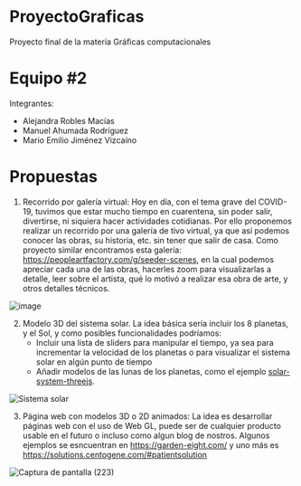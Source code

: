 # ProyectoGraficas

Proyecto final de la materia Gráficas computacionales

# Equipo #2

Integrantes:

- Alejandra Robles Macías
- Manuel Ahumada Rodríguez
- Mario Emilio Jiménez Vizcaíno

# Propuestas

1. Recorrido por galería virtual: Hoy en día, con el tema grave del COVID-19, tuvimos que estar mucho tiempo en cuarentena, sin poder salir, divertirse, ni siquiera hacer actividades cotidianas. Por ello proponemos realizar un recorrido por una galería de tivo virtual, ya que así podemos conocer las obras, su historia, etc. sin tener que salir de casa. Como proyecto similar encontramos esta galería: https://peopleartfactory.com/g/seeder-scenes, en la cual podemos apreciar cada una de las obras, hacerles zoom para visualizarlas a detalle, leer sobre el artista, qué lo motivó a realizar esa obra de arte, y otros detalles técnicos.

![image](https://user-images.githubusercontent.com/79596195/131759419-9795ef7e-93b9-470c-87d5-a10e3fd49e55.png)

2. Modelo 3D del sistema solar. La idea básica sería incluir los 8 planetas, y el Sol, y como posibles funcionalidades podríamos:
   - Incluir una lista de sliders para manipular el tiempo, ya sea para incrementar la velocidad de los planetas o para visualizar el sistema solar en algún punto de tiempo
   - Añadir modelos de las lunas de los planetas, como el ejemplo [solar-system-threejs](https://github.com/sanderblue/solar-system-threejs/).

![Sistema solar](https://sanderblue.github.io/assets/screenshots/screenshot_solarsystem_saturn.png)


3. Página web con modelos 3D o 2D animados: La idea es desarrollar páginas web con el uso de Web GL, puede ser de cualquier producto usable en el futuro o incluso como algun blog de nostros. Algunos ejemplos se esncuentran en https://garden-eight.com/  y uno más es https://solutions.centogene.com/#patientsolution

![Captura de pantalla (223)](https://user-images.githubusercontent.com/88684682/131771485-e2850791-bab9-4a31-b1d5-0729922745c0.png)



